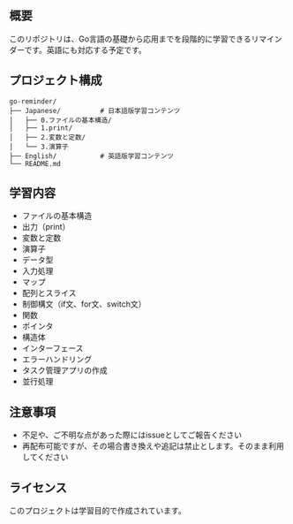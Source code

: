 ## 概要

このリポジトリは、Go言語の基礎から応用までを段階的に学習できるリマインダーです。英語にも対応する予定です。

## プロジェクト構成

```
go-reminder/
├── Japanese/          # 日本語版学習コンテンツ
│   ├── 0.ファイルの基本構造/
│   ├── 1.print/
│   ├── 2.変数と定数/
│   └── 3.演算子
├── English/           # 英語版学習コンテンツ
└── README.md
```

## 学習内容

- ファイルの基本構造
- 出力（print）
- 変数と定数
- 演算子
- データ型
- 入力処理
- マップ
- 配列とスライス
- 制御構文（if文、for文、switch文）
- 関数
- ポインタ
- 構造体
- インターフェース
- エラーハンドリング
- タスク管理アプリの作成
- 並行処理


## 注意事項

- 不足や、ご不明な点があった際にはissueとしてご報告ください
- 再配布可能ですが、その場合書き換えや追記は禁止とします。そのまま利用してください

## ライセンス

このプロジェクトは学習目的で作成されています。